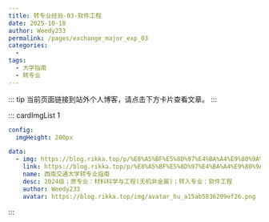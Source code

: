 ```yaml
---
title: 转专业经验-03-软件工程
date: 2025-10-18
author: Weedy233
permalink: /pages/exchange_major_exp_03
categories:
  -
tags:
  - 大学指南
  - 转专业
---
```


<!-- markdownlint-disable MD025 MD033 MD041 -->

::: tip
当前页面链接到站外个人博客，请点击下方卡片查看文章。
:::

::: cardImgList 1

```yaml
config:
  imgHeight: 200px

data:
  - img: https://blog.rikka.top/p/%E8%A5%BF%E5%8D%97%E4%BA%A4%E9%80%9A%E5%A4%A7%E5%AD%A6%E8%BD%AC%E4%B8%93%E4%B8%9A%E6%8C%87%E5%8D%97/relayouter-iyowa_hu_4c99a074de5788ae.jpg
    link: https://blog.rikka.top/p/%E8%A5%BF%E5%8D%97%E4%BA%A4%E9%80%9A%E5%A4%A7%E5%AD%A6%E8%BD%AC%E4%B8%93%E4%B8%9A%E6%8C%87%E5%8D%97/
    name: 西南交通大学转专业指南
    desc: 2024级；原专业：材料科学与工程(无机非金属)；转入专业：软件工程
    author: Weedy233
    avatar: https://blog.rikka.top/img/avatar_hu_a15ab5836209ef26.png
```

:::
